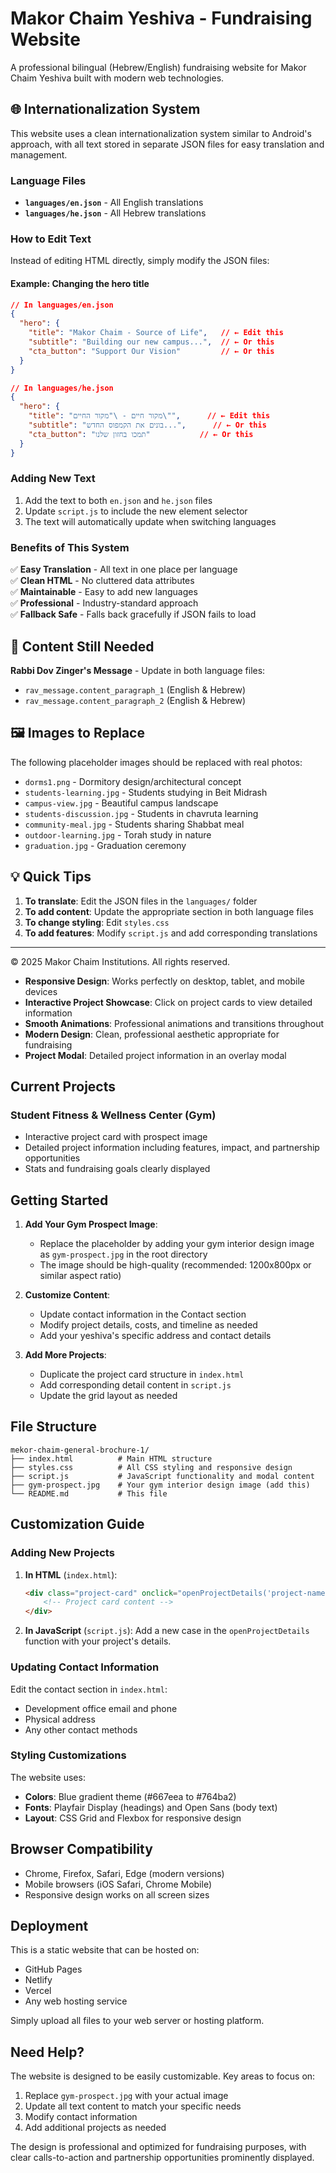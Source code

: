 # Makor Chaim Yeshiva - Fundraising Website

A professional bilingual (Hebrew/English) fundraising website for Makor Chaim Yeshiva built with modern web technologies.

## 🌐 Internationalization System

This website uses a clean internationalization system similar to Android's approach, with all text stored in separate JSON files for easy translation and management.

### Language Files

- **`languages/en.json`** - All English translations
- **`languages/he.json`** - All Hebrew translations

### How to Edit Text

Instead of editing HTML directly, simply modify the JSON files:

#### Example: Changing the hero title
```json
// In languages/en.json
{
  "hero": {
    "title": "Makor Chaim - Source of Life",   // ← Edit this
    "subtitle": "Building our new campus...",  // ← Or this
    "cta_button": "Support Our Vision"         // ← Or this
  }
}
```

```json
// In languages/he.json  
{
  "hero": {
    "title": "מקור חיים - \"מקור החיים\"",      // ← Edit this
    "subtitle": "בונים את הקמפוס החדש...",      // ← Or this
    "cta_button": "תמכו בחזון שלנו"           // ← Or this
  }
}
```

### Adding New Text

1. Add the text to both `en.json` and `he.json` files
2. Update `script.js` to include the new element selector
3. The text will automatically update when switching languages

### Benefits of This System

✅ **Easy Translation** - All text in one place per language  
✅ **Clean HTML** - No cluttered data attributes  
✅ **Maintainable** - Easy to add new languages  
✅ **Professional** - Industry-standard approach  
✅ **Fallback Safe** - Falls back gracefully if JSON fails to load  

## 📝 Content Still Needed

**Rabbi Dov Zinger's Message** - Update in both language files:
- `rav_message.content_paragraph_1` (English & Hebrew)
- `rav_message.content_paragraph_2` (English & Hebrew)

## 🖼️ Images to Replace

The following placeholder images should be replaced with real photos:

- `dorms1.png` - Dormitory design/architectural concept
- `students-learning.jpg` - Students studying in Beit Midrash
- `campus-view.jpg` - Beautiful campus landscape
- `students-discussion.jpg` - Students in chavruta learning
- `community-meal.jpg` - Students sharing Shabbat meal
- `outdoor-learning.jpg` - Torah study in nature
- `graduation.jpg` - Graduation ceremony

## 💡 Quick Tips

1. **To translate**: Edit the JSON files in the `languages/` folder
2. **To add content**: Update the appropriate section in both language files
3. **To change styling**: Edit `styles.css`
4. **To add features**: Modify `script.js` and add corresponding translations

---

© 2025 Makor Chaim Institutions. All rights reserved.

- **Responsive Design**: Works perfectly on desktop, tablet, and mobile devices
- **Interactive Project Showcase**: Click on project cards to view detailed information
- **Smooth Animations**: Professional animations and transitions throughout
- **Modern Design**: Clean, professional aesthetic appropriate for fundraising
- **Project Modal**: Detailed project information in an overlay modal

## Current Projects

### Student Fitness & Wellness Center (Gym)
- Interactive project card with prospect image
- Detailed project information including features, impact, and partnership opportunities
- Stats and fundraising goals clearly displayed

## Getting Started

1. **Add Your Gym Prospect Image**: 
   - Replace the placeholder by adding your gym interior design image as `gym-prospect.jpg` in the root directory
   - The image should be high-quality (recommended: 1200x800px or similar aspect ratio)

2. **Customize Content**:
   - Update contact information in the Contact section
   - Modify project details, costs, and timeline as needed
   - Add your yeshiva's specific address and contact details

3. **Add More Projects**:
   - Duplicate the project card structure in `index.html`
   - Add corresponding detail content in `script.js`
   - Update the grid layout as needed

## File Structure

```
mekor-chaim-general-brochure-1/
├── index.html          # Main HTML structure
├── styles.css          # All CSS styling and responsive design
├── script.js           # JavaScript functionality and modal content
├── gym-prospect.jpg    # Your gym interior design image (add this)
└── README.md           # This file
```

## Customization Guide

### Adding New Projects

1. **In HTML** (`index.html`):
   ```html
   <div class="project-card" onclick="openProjectDetails('project-name')">
       <!-- Project card content -->
   </div>
   ```

2. **In JavaScript** (`script.js`):
   Add a new case in the `openProjectDetails` function with your project's details.

### Updating Contact Information

Edit the contact section in `index.html`:
- Development office email and phone
- Physical address
- Any other contact methods

### Styling Customizations

The website uses:
- **Colors**: Blue gradient theme (#667eea to #764ba2)
- **Fonts**: Playfair Display (headings) and Open Sans (body text)
- **Layout**: CSS Grid and Flexbox for responsive design

## Browser Compatibility

- Chrome, Firefox, Safari, Edge (modern versions)
- Mobile browsers (iOS Safari, Chrome Mobile)
- Responsive design works on all screen sizes

## Deployment

This is a static website that can be hosted on:
- GitHub Pages
- Netlify
- Vercel
- Any web hosting service

Simply upload all files to your web server or hosting platform.

## Need Help?

The website is designed to be easily customizable. Key areas to focus on:
1. Replace `gym-prospect.jpg` with your actual image
2. Update all text content to match your specific needs
3. Modify contact information
4. Add additional projects as needed

The design is professional and optimized for fundraising purposes, with clear calls-to-action and partnership opportunities prominently displayed.

